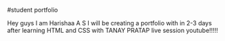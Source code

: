 #student portfolio
   


   Hey guys I am Harishaa A  S I will be creating a portfolio with in 2-3 days after learning HTML and CSS with TANAY PRATAP  live session youtube!!!!!